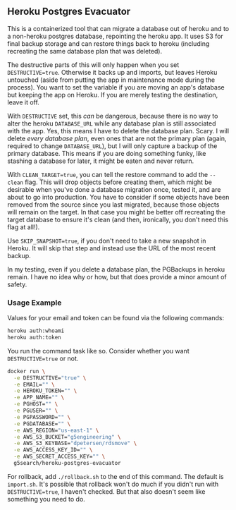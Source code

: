 ## Heroku Postgres Evacuator

This is a containerized tool that can migrate a database out of heroku and to a non-heroku postgres database, repointing the heroku app. It uses S3 for final backup storage and can restore things back to heroku (including recreating the same database plan that was deleted).

The destructive parts of this will only happen when you set `DESTRUCTIVE=true`. Otherwise it backs up and imports, but leaves Heroku untouched (aside from putting the app in maintenance mode during the process). You want to set the variable if you are moving an app's database but keeping the app on Heroku. If you are merely testing the destination, leave it off.

With `DESTRUCTIVE` set, this *can* be dangerous, because there is no way to alter the heroku `DATABASE_URL` while any database plan is still associated with the app. Yes, this means I have to delete the database plan. Scary. I will delete *every database plan*, even ones that are not the primary plan (again, required to change `DATABASE_URL`), but I will only capture a backup of the primary database. This means if you are doing something funky, like stashing a database for later, it might be eaten and never return.

With `CLEAN_TARGET=true`, you can tell the restore command to add the `--clean` flag. This will drop objects before creating them, which might be desirable when you've done a database migration once, tested it, and are about to go into production. You have to consider if some objects have been removed from the source since you last migrated, because those objects will remain on the target. In that case you might be better off recreating the target database to ensure it's clean (and then, ironically, you don't need this flag at all!).

Use `SKIP_SNAPSHOT=true`, if you don't need to take a new snapshot in Heroku. It will skip that step and instead use the URL of the most recent backup.

In my testing, even if you delete a database plan, the PGBackups in heroku remain. I have no idea why or how, but that does provide a minor amount of safety.

### Usage Example

Values for your email and token can be found via the following commands:

```bash
heroku auth:whoami
heroku auth:token
```

You run the command task like so. Consider whether you want `DESTRUCTIVE=true` or not.

```bash
docker run \
  -e DESTRUCTIVE="true" \
  -e EMAIL="" \
  -e HEROKU_TOKEN="" \
  -e APP_NAME="" \
  -e PGHOST="" \
  -e PGUSER="" \
  -e PGPASSWORD="" \
  -e PGDATABASE="" \
  -e AWS_REGION="us-east-1" \
  -e AWS_S3_BUCKET="g5engineering" \
  -e AWS_S3_KEYBASE="dpetersen/rdsmove" \
  -e AWS_ACCESS_KEY_ID="" \
  -e AWS_SECRET_ACCESS_KEY="" \
  g5search/heroku-postgres-evacuator
```

For rollback, add `./rollback.sh` to the end of this command. The default is `import.sh`. It's possible that rollback won't do much if you didn't run with `DESTRUCTIVE=true`, I haven't checked. But that also doesn't seem like something you need to do.
